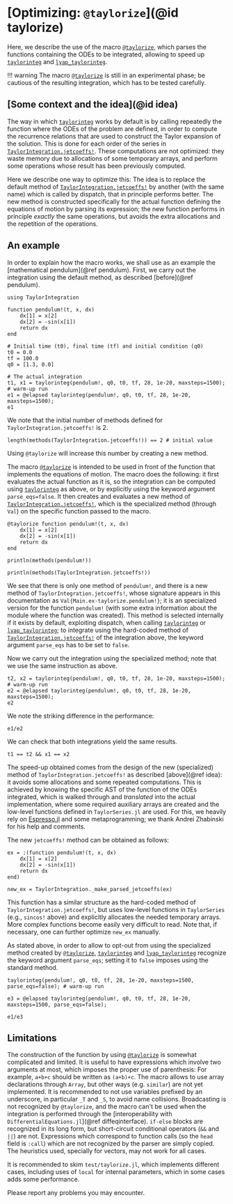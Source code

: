 # [Optimizing: `@taylorize`](@id taylorize)

Here, we describe the use of the macro [`@taylorize`](@ref), which
parses the functions containing the ODEs to be integrated, allowing to speed up
[`taylorinteg`](@ref) and [`lyap_taylorinteg`](@ref).

!!! warning
    The macro [`@taylorize`](@ref) is still in an experimental phase;
    be cautious of the resulting integration, which has to be tested
    carefully.

## [Some context and the idea](@id idea)

The way in which [`taylorinteg`](@ref) works by default is by calling
repeatedly the function where the ODEs of the problem are defined, in
order to compute the recurrence relations that are used to construct
the Taylor expansion of the solution. This is done for each order of
the series in [`TaylorIntegration.jetcoeffs!`](@ref). These computations are
not optimized: they waste memory due to allocations of some temporary
arrays, and perform some operations whose result has been previously
computed.

Here we describe one way to optimize this: The idea is to replace the
default method of [`TaylorIntegration.jetcoeffs!`](@ref) by another (with the
same name) which is called by dispatch, that in principle performs better.
The new method is constructed specifically for the actual function
defining the equations of motion by parsing its expression; the new
function performs in principle *exactly* the same operations, but avoids
the extra allocations and the repetition of the operations.


## An example

In order to explain how the macro works, we shall use as an example the
[mathematical pendulum](@ref pendulum). First, we carry out the integration
using the default method, as described [before](@ref pendulum).

```@example taylorize
using TaylorIntegration

function pendulum!(t, x, dx)
    dx[1] = x[2]
    dx[2] = -sin(x[1])
    return dx
end

# Initial time (t0), final time (tf) and initial condition (q0)
t0 = 0.0
tf = 100.0
q0 = [1.3, 0.0]

# The actual integration
t1, x1 = taylorinteg(pendulum!, q0, t0, tf, 28, 1e-20, maxsteps=1500); # warm-up run
e1 = @elapsed taylorinteg(pendulum!, q0, t0, tf, 28, 1e-20, maxsteps=1500);
e1
```

We note that the initial number of methods defined for
`TaylorIntegration.jetcoeffs!` is 2.
```@example taylorize
length(methods(TaylorIntegration.jetcoeffs!)) == 2 # initial value
```
Using `@taylorize` will increase this number by creating a new method.

The macro [`@taylorize`](@ref) is intended to be used in front of the function
that implements the equations of motion. The macro does the following: it
first evaluates the actual function as it is, so the integration can be computed
using [`taylorinteg`](@ref) as above, or by explicitly using the keyword
argument `parse_eqs=false`.
It then creates and evaluates a new method of
[`TaylorIntegration.jetcoeffs!`](@ref), which is the specialized method
(through `Val`) on the specific function passed to the macro.

```@example taylorize
@taylorize function pendulum!(t, x, dx)
    dx[1] = x[2]
    dx[2] = -sin(x[1])
    return dx
end

println(methods(pendulum!))
```

```@example taylorize
println(methods(TaylorIntegration.jetcoeffs!))
```

We see that there is only one method of `pendulum!`, and
there is a new method of `TaylorIntegration.jetcoeffs!`, whose signature appears
in this documentation as `Val{Main.ex-taylorize.pendulum!}`; it is
an specialized version for the function `pendulum!` (with some extra information
about the module where the function was created). This method
is selected internally if it exists by default, exploiting dispatch, when
calling [`taylorinteg`](@ref) or [`lyap_taylorinteg`](@ref); to integrate
using the hard-coded method of [`TaylorIntegration.jetcoeffs!`](@ref) of the
integration above, the keyword argument `parse_eqs` has to be set to `false`.

Now we carry out the integration using the specialized method; note that we
use the same instruction as above.

```@example taylorize
t2, x2 = taylorinteg(pendulum!, q0, t0, tf, 28, 1e-20, maxsteps=1500); # warm-up run
e2 = @elapsed taylorinteg(pendulum!, q0, t0, tf, 28, 1e-20, maxsteps=1500);
e2
```

We note the striking difference in the performance:
```@example taylorize
e1/e2
```

We can check that both integrations yield the same results.
```@example taylorize
t1 == t2 && x1 == x2
```

The speed-up obtained comes from the design of the new (specialized) method of
`TaylorIntegration.jetcoeffs!` as described [above](@ref idea): it avoids some
allocations and some repeated computations. This is achieved by knowing the
specific AST of the function of the ODEs integrated, which is walked
through and *translated* into the actual implementation, where some
required auxiliary arrays are created and the low-level functions defined in `TaylorSeries.jl` are used.
For this, we heavily rely on [Espresso.jl](https://github.com/dfdx/Espresso.jl) and
some metaprogramming; we thank Andrei Zhabinski for his help and comments.

The new `jetcoeffs!` method can be obtained as follows:
```@example taylorize
ex = :(function pendulum!(t, x, dx)
    dx[1] = x[2]
    dx[2] = -sin(x[1])
    return dx
end)

new_ex = TaylorIntegration._make_parsed_jetcoeffs(ex)
```
This function has a similar structure as the hard-coded method of
`TaylorIntegration.jetcoeffs!`, but uses low-level functions in `TaylorSeries`
(e.g., `sincos!` above) and explicitly allocates the needed temporary arrays.
More complex functions become easily very difficult to read. Note that,
if necessary, one can further optimize `new_ex` manually.

As stated above, in order to allow to opt-out from using the specialized method
created by [`@taylorize`](@ref), [`taylorinteg`](@ref) and
[`lyap_taylorinteg`](@ref) recognize the keyword argument `parse_eqs`;
setting it to `false` imposes using the standard method.
```@example taylorize
taylorinteg(pendulum!, q0, t0, tf, 28, 1e-20, maxsteps=1500, parse_eqs=false); # warm-up run

e3 = @elapsed taylorinteg(pendulum!, q0, t0, tf, 28, 1e-20, maxsteps=1500, parse_eqs=false);
```
```@example taylorize
e1/e3
```

## Limitations

The construction of the function by using [`@taylorize`](@ref) is somewhat
complicated and limited. It is useful to have expressions which involve
two arguments at most, which imposes the proper use of parenthesis: For example,
`a+b+c` should be written as `(a+b)+c`. The macro allows
to use array declarations through `Array`, but other ways (e.g. `similar`)
are not yet implemented. It is recommended to not use variables prefixed
by an underscore, in particular `_T` and `_S`, to avoid name collisions. Broadcasting is not recognized by `@taylorize`, and the macro can't be
used when the integration is performed through the
[interoperability with `DifferentialEquations.jl`](@ref diffeqinterface).
`if-else` blocks are recognized in its long form, but short-circuit conditional
operators (`&&` and `||`) are not. Expressions which correspond to function calls
(so the `head` field is `:call`) which are not recognized by the parser are
simply copied. The heuristics used, specially for vectors, may not work for all
cases.

It is recommended to skim `test/taylorize.jl`, which implements different
cases, including uses of `local` for internal parameters, which in some
cases adds some performance.

Please report any problems you may encounter.

